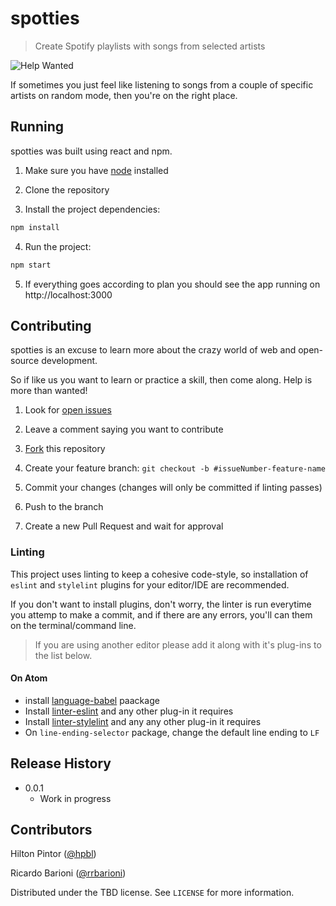 # spotties
> Create Spotify playlists with songs from selected artists

![Help Wanted][help-shield]

If sometimes you just feel like listening to songs from a couple of specific artists on random mode, then you're on the right place.

<!-- ![](header.png) -->

## Running

spotties was built using react and npm.

1. Make sure you have [node](https://nodejs.org/en/) installed

2. Clone the repository

3. Install the project dependencies:
```sh
npm install
```

4. Run the project:
```sh
npm start
```

5. If everything goes according to plan you should see the app running on http://localhost:3000


## Contributing

spotties is an excuse to learn more about the crazy world of web and open-source development.

So if like us you want to learn or practice a skill, then come along. Help is more than wanted!

1. Look for [open issues](https://github.com/hpbl/spotties/issues)

2. Leave a comment saying you want to contribute

3. [Fork](https://github.com/hpbl/spotties/fork) this repository

4. Create your feature branch:
`git checkout -b #issueNumber-feature-name`

5. Commit your changes (changes will only be committed if linting passes)

6. Push to the branch

7. Create a new Pull Request and wait for approval


### Linting

This project uses linting to keep a cohesive code-style, so installation of `eslint` and `stylelint` plugins for your editor/IDE are recommended.

If you don't want to install plugins, don't worry, the linter is run everytime you attemp to make a commit, and if there are any errors, you'll can them on the terminal/command line.

>If you are using another editor please add it along with it's plug-ins to the list below.

#### On Atom
 - install [language-babel](https://atom.io/packages/language-babel) paackage
 - Install [linter-eslint](https://atom.io/packages/linter-eslint) and any other plug-in it requires
 - Install [linter-stylelint](https://atom.io/packages/linter-stylelint) and any any other plug-in it requires
 - On `line-ending-selector` package, change the default line ending to `LF`


## Release History

* 0.0.1
    * Work in progress


## Contributors

Hilton Pintor ([@hpbl](https://github.com/hpbl))

Ricardo Barioni ([@rrbarioni](https://github.com/rrbarioni))

Distributed under the TBD license. See ``LICENSE`` for more information.


<!-- Markdown link & img dfn's -->
[help-shield]: https://img.shields.io/badge/help-wanted-brightgreen.svg
